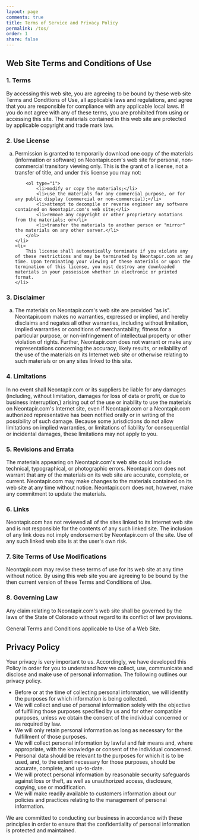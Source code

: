 ```yaml
---
layout: page
comments: true
title: Terms of Service and Privacy Policy
permalink: /tos/
order: 1
share: false
---
```


<h2>
	Web Site Terms and Conditions of Use
</h2>

<h3>
	1. Terms
</h3>

<p>
	By accessing this web site, you are agreeing to be bound by these
	web site Terms and Conditions of Use, all applicable laws and regulations,
	and agree that you are responsible for compliance with any applicable local
	laws. If you do not agree with any of these terms, you are prohibited from
	using or accessing this site. The materials contained in this web site are
	protected by applicable copyright and trade mark law.
</p>

<h3>
	2. Use License
</h3>

<ol type="a">
	<li>
		Permission is granted to temporarily download one copy of the materials
		(information or software) on Neontapir.com's web site for personal,
		non-commercial transitory viewing only. This is the grant of a license,
		not a transfer of title, and under this license you may not:

		<ol type="i">
			<li>modify or copy the materials;</li>
			<li>use the materials for any commercial purpose, or for any public display (commercial or non-commercial);</li>
			<li>attempt to decompile or reverse engineer any software contained on Neontapir.com's web site;</li>
			<li>remove any copyright or other proprietary notations from the materials; or</li>
			<li>transfer the materials to another person or "mirror" the materials on any other server.</li>
		</ol>
	</li>
	<li>
		This license shall automatically terminate if you violate any of these restrictions and may be terminated by Neontapir.com at any time. Upon terminating your viewing of these materials or upon the termination of this license, you must destroy any downloaded materials in your possession whether in electronic or printed format.
	</li>
</ol>

<h3>
	3. Disclaimer
</h3>

<ol type="a">
	<li>
		The materials on Neontapir.com's web site are provided "as is". Neontapir.com makes no warranties, expressed or implied, and hereby disclaims and negates all other warranties, including without limitation, implied warranties or conditions of merchantability, fitness for a particular purpose, or non-infringement of intellectual property or other violation of rights. Further, Neontapir.com does not warrant or make any representations concerning the accuracy, likely results, or reliability of the use of the materials on its Internet web site or otherwise relating to such materials or on any sites linked to this site.
	</li>
</ol>

<h3>
	4. Limitations
</h3>

<p>
	In no event shall Neontapir.com or its suppliers be liable for any damages (including, without limitation, damages for loss of data or profit, or due to business interruption,) arising out of the use or inability to use the materials on Neontapir.com's Internet site, even if Neontapir.com or a Neontapir.com authorized representative has been notified orally or in writing of the possibility of such damage. Because some jurisdictions do not allow limitations on implied warranties, or limitations of liability for consequential or incidental damages, these limitations may not apply to you.
</p>

<h3>
	5. Revisions and Errata
</h3>

<p>
	The materials appearing on Neontapir.com's web site could include technical, typographical, or photographic errors. Neontapir.com does not warrant that any of the materials on its web site are accurate, complete, or current. Neontapir.com may make changes to the materials contained on its web site at any time without notice. Neontapir.com does not, however, make any commitment to update the materials.
</p>

<h3>
	6. Links
</h3>

<p>
	Neontapir.com has not reviewed all of the sites linked to its Internet web site and is not responsible for the contents of any such linked site. The inclusion of any link does not imply endorsement by Neontapir.com of the site. Use of any such linked web site is at the user's own risk.
</p>

<h3>
	7. Site Terms of Use Modifications
</h3>

<p>
	Neontapir.com may revise these terms of use for its web site at any time without notice. By using this web site you are agreeing to be bound by the then current version of these Terms and Conditions of Use.
</p>

<h3>
	8. Governing Law
</h3>

<p>
	Any claim relating to Neontapir.com's web site shall be governed by the laws of the State of Colorado without regard to its conflict of law provisions.
</p>

<p>
	General Terms and Conditions applicable to Use of a Web Site.
</p>



<h2>
	Privacy Policy
</h2>

<p>
	Your privacy is very important to us. Accordingly, we have developed this Policy in order for you to understand how we collect, use, communicate and disclose and make use of personal information. The following outlines our privacy policy.
</p>

<ul>
	<li>
		Before or at the time of collecting personal information, we will identify the purposes for which information is being collected.
	</li>
	<li>
		We will collect and use of personal information solely with the objective of fulfilling those purposes specified by us and for other compatible purposes, unless we obtain the consent of the individual concerned or as required by law.		
	</li>
	<li>
		We will only retain personal information as long as necessary for the fulfillment of those purposes.
	</li>
	<li>
		We will collect personal information by lawful and fair means and, where appropriate, with the knowledge or consent of the individual concerned.
	</li>
	<li>
		Personal data should be relevant to the purposes for which it is to be used, and, to the extent necessary for those purposes, should be accurate, complete, and up-to-date.
	</li>
	<li>
		We will protect personal information by reasonable security safeguards against loss or theft, as well as unauthorized access, disclosure, copying, use or modification.
	</li>
	<li>
		We will make readily available to customers information about our policies and practices relating to the management of personal information.
	</li>
</ul>

<p>
	We are committed to conducting our business in accordance with these principles in order to ensure that the confidentiality of personal information is protected and maintained.
</p>		
